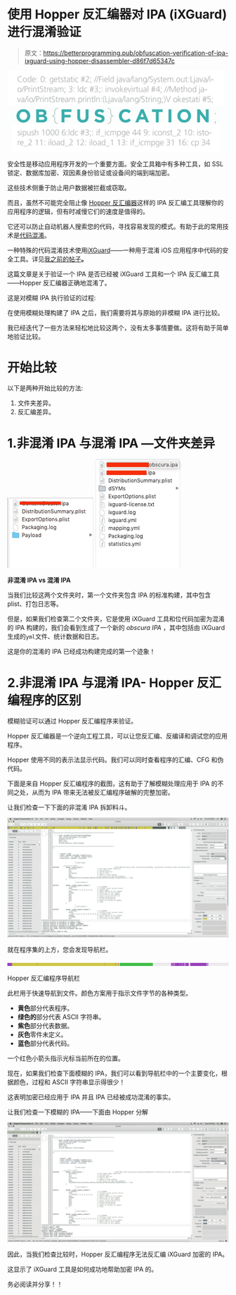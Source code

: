 # 使用 Hopper 反汇编器对 IPA (iXGuard)进行混淆验证

> 原文：<https://betterprogramming.pub/obfuscation-verification-of-ipa-ixguard-using-hopper-disassembler-d86f7d65347c>

![](img/38994a7c49cc27fa354b823c40bdb4ff.png)

安全性是移动应用程序开发的一个重要方面。安全工具箱中有多种工具，如 SSL 锁定、数据库加密、双因素身份验证或设备间的端到端加密。

这些技术侧重于防止用户数据被拦截或窃取。

而且，虽然不可能完全阻止像 [Hopper 反汇编器](https://www.hopperapp.com/)这样的 IPA 反汇编工具理解你的应用程序的逻辑，但有时减慢它们的速度是值得的。

它还可以防止自动机器人搜索您的代码，寻找容易发现的模式。有助于此的常用技术是[代码混淆](https://en.wikipedia.org/wiki/Obfuscation_software)。

一种特殊的代码混淆技术使用[iXGuard](https://www.guardsquare.com/en/)——一种用于混淆 iOS 应用程序中代码的安全工具。详见[我之前的帖子](https://medium.com/@tejeshwargill/getting-started-with-ixguard-an-obfuscation-app-shrinking-tool-85e1342a5572)**。**

这篇文章是关于验证一个 IPA 是否已经被 iXGuard 工具和一个 IPA 反汇编工具——Hopper 反汇编器正确地混淆了。

这是对模糊 IPA 执行验证的过程:

在使用模糊处理构建了 IPA 之后，我们需要将其与原始的非模糊 IPA 进行比较。

我已经迭代了一些方法来轻松地比较这两个，没有太多事情要做。这将有助于简单地验证比较。

# 开始比较

以下是两种开始比较的方法:

1.  文件夹差异。
2.  反汇编差异。

# 1.非混淆 IPA 与混淆 IPA —文件夹差异

![](img/4a6d48c2dabad6da694475d158ac9fdb.png)![](img/a21e7b7b2c3b17f8acfa4d82d828bdce.png)

**非混淆 IPA vs 混淆 IPA**

当我们比较这两个文件夹时，第一个文件夹包含 IPA 的标准构建，其中包含 plist、打包日志等。

但是，如果我们检查第二个文件夹，它是使用 iXGuard 工具和位代码加密为混淆的 IPA 构建的，我们会看到生成了一个新的 *obscura IPA* ，其中包括由 iXGuard 生成的`yml`文件、统计数据和日志。

这是你的混淆的 IPA 已经成功构建完成的第一个迹象！

# 2.非混淆 IPA 与混淆 IPA- Hopper 反汇编程序的区别

模糊验证可以通过 Hopper 反汇编程序来验证。

Hopper 反汇编器是一个逆向工程工具，可以让您反汇编、反编译和调试您的应用程序。

Hopper 使用不同的表示法显示代码。我们可以同时查看程序的汇编、CFG 和伪代码。

下面是来自 Hopper 反汇编程序的截图，这有助于了解模糊处理应用于 IPA 的不同之处，从而为 IPA 带来无法被反汇编程序破解的完整加密。

让我们检查一下下面的非混淆 IPA 拆卸料斗。

![](img/06551a5d052155264095a4d0a5a14411.png)

就在程序集的上方，您会发现导航栏。

![](img/faf736bece7fda1e87c86f358c7f1c9d.png)

Hopper 反汇编程序导航栏

此栏用于快速导航到文件。颜色方案用于指示文件字节的各种类型。

*   **黄色**部分代表程序。
*   **绿色的**部分代表 ASCII 字符串。
*   **紫色**部分代表数据。
*   **灰色**零件未定义。
*   **蓝色**部分代表代码。

一个红色小箭头指示光标当前所在的位置。

现在，如果我们检查下面模糊的 IPA，我们可以看到导航栏中的一个主要变化，根据颜色，过程和 ASCII 字符串显示得很少！

这表明加密已经应用于 IPA 并且 IPA 已经被成功混淆的事实。

让我们检查一下模糊的 IPA——下面由 Hopper 分解

![](img/ffe6d378c82dbe689338e56ff22c0728.png)

因此，当我们检查比较时，Hopper 反汇编程序无法反汇编 iXGuard 加密的 IPA。

这显示了 iXGuard 工具是如何成功地帮助加密 IPA 的。

务必阅读并分享！！